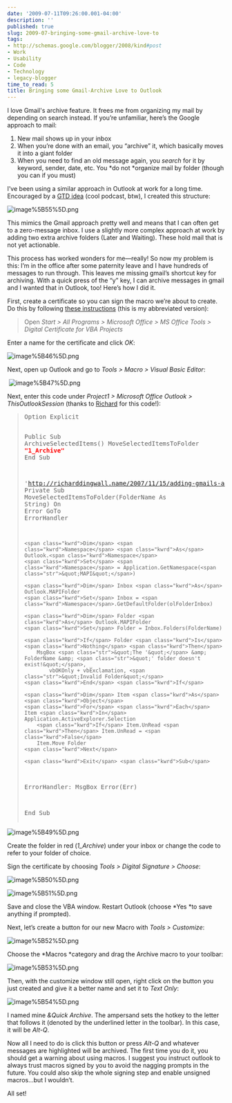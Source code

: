 ```yaml
---
date: '2009-07-11T09:26:00.001-04:00'
description: ''
published: true
slug: 2009-07-bringing-some-gmail-archive-love-to
tags:
- http://schemas.google.com/blogger/2008/kind#post
- Work
- Usability
- Code
- Technology
- legacy-blogger
time_to_read: 5
title: Bringing some Gmail-Archive Love to Outlook
---
```



I love Gmail's archive feature. It frees me from organizing my mail by depending on search instead. If you’re unfamiliar, here’s the Google approach to mail:  <ol>   <li>New mail shows up in your inbox</li>    <li>When you’re done with an email, you “archive” it, which basically moves it into a giant folder</li>    <li>When you need to find an old message again, you *search* for it by keyword, sender, date, etc. You *do not *organize mail by folder (though you can if you must)</li> </ol>

I’ve been using a similar approach in Outlook at work for a long time. Encouraged by a [GTD idea](http://getitdone.quickanddirtytips.com/inbox-zero.aspx) (cool podcast, btw), I created this structure:  

![image%5B55%5D.png](image%5B55%5D.png) 



This mimics the Gmail approach pretty well and means that I can often get to a zero-message inbox. I use a slightly more complex approach at work by adding two extra archive folders (Later and Waiting). These hold mail that is not yet actionable.

This process has worked wonders for me—really! So now my problem is this: I’m in the office after some paternity leave and I have hundreds of messages to run through. This leaves me missing gmail’s shortcut key for archiving. With a quick press of the “y” key, I can archive messages in gmail and I wanted that in Outlook, too! Here’s how I did it.

First, create a certificate so you can sign the macro we’re about to create. Do this by following [these instructions](http://grok.lsu.edu/Article.aspx?articleId=593) (this is my abbreviated version):
<blockquote> 

Open *Start &gt; All Programs &gt; Microsoft Office &gt; MS Office Tools &gt; Digital Certificate for VBA Projects*
</blockquote>

Enter a name for the certificate and click *OK*:  

![image%5B46%5D.png](image%5B46%5D.png)&#160;

Next, open up Outlook and go to *Tools &gt; Macro &gt; Visual Basic Editor*:  

&#160;![image%5B47%5D.png](image%5B47%5D.png) 

Next, enter this code under *Project1 &gt; Microsoft Office Outlook &gt; ThisOutlookSession* (thanks to [Richard](http://richarddingwall.name/2007/11/15/adding-gmails-archive-button-to-microsoft-outlook/) for this code!):
<blockquote>   <pre class="csharpcode"><span class="kwrd">Option</span> Explicit

<span class="kwrd">Public</span> <span class="kwrd">Sub</span> ArchiveSelectedItems()
    MoveSelectedItemsToFolder <span class="str">**<font color="#ff0000">&quot;1_Archive&quot;</font>**</span>
<span class="kwrd">End</span> <span class="kwrd">Sub</span>

<span class="rem">'http://richarddingwall.name/2007/11/15/adding-gmails-archive-button-to-microsoft-outlook/</span>
<span class="kwrd">Private</span> <span class="kwrd">Sub</span> MoveSelectedItemsToFolder(FolderName <span class="kwrd">As</span> <span class="kwrd">String</span>)
    <span class="kwrd">On</span> <span class="kwrd">Error</span> <span class="kwrd">GoTo</span> ErrorHandler

    <span class="kwrd">Dim</span> <span class="kwrd">Namespace</span> <span class="kwrd">As</span> Outlook.<span class="kwrd">Namespace</span>
    <span class="kwrd">Set</span> <span class="kwrd">Namespace</span> = Application.GetNamespace(<span class="str">&quot;MAPI&quot;</span>)

    <span class="kwrd">Dim</span> Inbox <span class="kwrd">As</span> Outlook.MAPIFolder
    <span class="kwrd">Set</span> Inbox = <span class="kwrd">Namespace</span>.GetDefaultFolder(olFolderInbox)

    <span class="kwrd">Dim</span> Folder <span class="kwrd">As</span> Outlook.MAPIFolder
    <span class="kwrd">Set</span> Folder = Inbox.Folders(FolderName)

    <span class="kwrd">If</span> Folder <span class="kwrd">Is</span> <span class="kwrd">Nothing</span> <span class="kwrd">Then</span>
        MsgBox <span class="str">&quot;The '&quot;</span> &amp; FolderName &amp; <span class="str">&quot;' folder doesn't exist!&quot;</span>, _
            vbOKOnly + vbExclamation, <span class="str">&quot;Invalid Folder&quot;</span>
    <span class="kwrd">End</span> <span class="kwrd">If</span>

    <span class="kwrd">Dim</span> Item <span class="kwrd">As</span> <span class="kwrd">Object</span>
    <span class="kwrd">For</span> <span class="kwrd">Each</span> Item <span class="kwrd">In</span> Application.ActiveExplorer.Selection
        <span class="kwrd">If</span> Item.UnRead <span class="kwrd">Then</span> Item.UnRead = <span class="kwrd">False</span>
        Item.Move Folder
    <span class="kwrd">Next</span>

    <span class="kwrd">Exit</span> <span class="kwrd">Sub</span>

ErrorHandler:
    MsgBox <span class="kwrd">Error</span>(Err)

<span class="kwrd">End</span> <span class="kwrd">Sub</span></pre>
</blockquote>



![image%5B49%5D.png](image%5B49%5D.png)</a> 





Create the folder in red (*1_Archive*) under your inbox or change the code to refer to your folder of choice.


Sign the certificate by choosing *Tools &gt; Digital Signature &gt; Choose*:



![image%5B50%5D.png](image%5B50%5D.png) 



![image%5B51%5D.png](image%5B51%5D.png) 


Save and close the VBA window. Restart Outlook (choose *Yes *to save anything if prompted).


Next, let’s create a button for our new Macro with *Tools &gt; Customize*:



![image%5B52%5D.png](image%5B52%5D.png) 


Choose the *Macros *category and drag the Archive macro to your toolbar:



![image%5B53%5D.png](image%5B53%5D.png) 


Then, with the customize window still open, right click on the button you just created and give it a better name and set it to *Text Only*:



![image%5B54%5D.png](image%5B54%5D.png) 


I named mine *&amp;Quick Archive*. The ampersand sets the hotkey to the letter that follows it (denoted by the underlined letter in the toolbar). In this case, it will be *Alt-Q*.























Now all I need to do is click this button or press *Alt-Q* and whatever messages are highlighted will be archived. The first time you do it, you should get a warning about using macros. I suggest you instruct outlook to always trust macros signed by you to avoid the nagging prompts in the future. You could also skip the whole signing step and enable unsigned macros…but I wouldn’t.


All set!